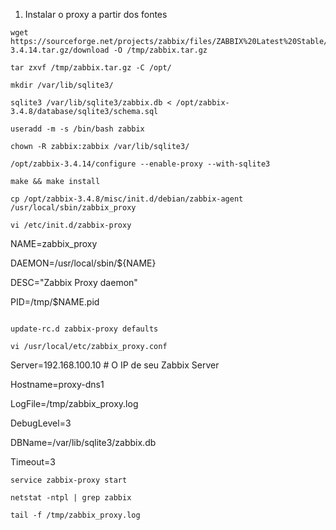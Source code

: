 

1) Instalar o proxy a partir dos fontes

```
wget https://sourceforge.net/projects/zabbix/files/ZABBIX%20Latest%20Stable/3.4.8/zabbix-3.4.14.tar.gz/download -O /tmp/zabbix.tar.gz

tar zxvf /tmp/zabbix.tar.gz -C /opt/

mkdir /var/lib/sqlite3/

sqlite3 /var/lib/sqlite3/zabbix.db < /opt/zabbix-3.4.8/database/sqlite3/schema.sql

useradd -m -s /bin/bash zabbix

chown -R zabbix:zabbix /var/lib/sqlite3/

/opt/zabbix-3.4.14/configure --enable-proxy --with-sqlite3

make && make install

cp /opt/zabbix-3.4.8/misc/init.d/debian/zabbix-agent /usr/local/sbin/zabbix_proxy

vi /etc/init.d/zabbix-proxy

```

NAME=zabbix_proxy

DAEMON=/usr/local/sbin/${NAME}

DESC="Zabbix Proxy daemon"

PID=/tmp/$NAME.pid

```

update-rc.d zabbix-proxy defaults

vi /usr/local/etc/zabbix_proxy.conf

```

Server=192.168.100.10 # O IP de seu Zabbix Server

Hostname=proxy-dns1

LogFile=/tmp/zabbix_proxy.log

DebugLevel=3

DBName=/var/lib/sqlite3/zabbix.db

Timeout=3

```
service zabbix-proxy start

netstat -ntpl | grep zabbix

tail -f /tmp/zabbix_proxy.log

```
